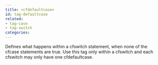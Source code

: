 ```yaml
---
title: <cfdefaultcase>
id: tag-defaultcase
related:
- tag-case
- tag-switch
categories:
---
```


Defines what happens within a cfswitch statement, when none of the cfcase statements are true. Use this tag only within a cfswitch and each cfswitch may only have one cfdefaultcase. 